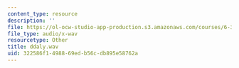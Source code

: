 ```yaml
---
content_type: resource
description: ''
file: https://ol-ocw-studio-app-production.s3.amazonaws.com/courses/6-341-discrete-time-signal-processing-fall-2005/322586f1498869edb56cdb895e58762a_ddaly.wav
file_type: audio/x-wav
resourcetype: Other
title: ddaly.wav
uid: 322586f1-4988-69ed-b56c-db895e58762a
---
```

